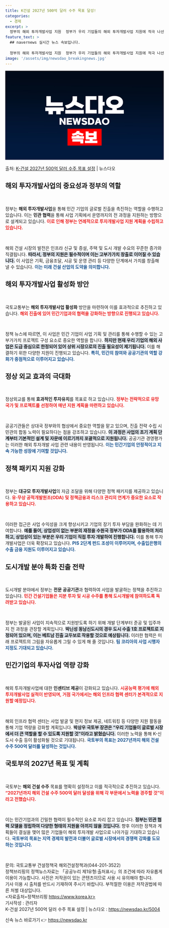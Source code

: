 ```yaml
---
title: K건설 2027년 500억 달러 수주 목표 달성!
categories:
  - 경제
excerpt: >
  정부의 해외 투자개발사업 지원  정부가 우리 기업들의 해외 투자개발사업 지원에 적극 나선다. 이를 통해 민관…
feature_text: >
  ## navernews 실시간 뉴스 속보입니다.

  정부의 해외 투자개발사업 지원  정부가 우리 기업들의 해외 투자개발사업 지원에 적극 나선다. 이를 통해 민관…
image: '/assets/img/newsdao_breakingnews.jpg'
---
```


![뉴스다오 속보](/assets/img/newsdao_breakingnews.jpg)

<p>출처: <a href="https://newsdao.kr/5004" rel="dofollow">K-건설 2027년 500억 달러 수주 목표 설정</a> | 뉴스다오</p>

<h2 data-ke-size="size26">해외 투자개발사업의 중요성과 정부의 역할</h2>

<p data-ke-size="size16">&nbsp;</p>

정부는 **해외 투자개발사업**을 통해 민간 기업의 글로벌 진출을 촉진하는 역할을 수행하고 있습니다. 이는 **민관 협력**을 통해 사업 기획에서 운영까지의 전 과정을 지원하는 방향으로 설계되고 있습니다. <b><span style="color: #ee2323;">이로 인해 정부는 연례적으로 투자개발사업 지원 계획을 수립하고 있습니다.</span></b> 

<p data-ke-size="size16">&nbsp;</p>

해외 건설 시장의 발전은 인프라 신규 및 증설, 주택 및 도시 개발 수요의 꾸준한 증가와 직결됩니다. <b><span style="background-color: #21538527;">따라서, 정부의 지원은 필수적이며 이는 고부가가치 창출로 이어질 수 있습니다.</span></b> 이 사업은 기획, 금융조달, 시공 및 운영 관리 등 다양한 단계에서 가치를 창출해 낼 수 있습니다. <b><span style="color: #1a5490;">이는 미래 건설 산업의 도약을 의미합니다.</span></b>

<h2 data-ke-size="size26">해외 투자개발사업 활성화 방안</h2>

<p data-ke-size="size16">&nbsp;</p>

국토교통부는 **해외 투자개발사업 활성화** 방안을 마련하여 이를 효과적으로 추진하고 있습니다. <b><span style="color: #ee2323;">해외 진출에 있어 민간기업과의 협력을 강화하는 방향으로 진행되고 있습니다.</span></b> 

<p data-ke-size="size16">&nbsp;</p>

정책 뉴스에 따르면, 이 사업은 민간 기업이 사업 기획 및 관리를 통해 수행할 수 있는 고부가가치 프로젝트 구성 요소로 중요한 역할을 합니다. <b><span style="background-color: #21538527;">하지만 현재 우리 기업의 해외 사업은 도급 중심으로 한정되어 있어 상위 시장으로의 진출 필요성이 제기됩니다.</span></b> 이를 해결하기 위한 다양한 지원이 진행되고 있습니다. <b><span style="color: #1a5490;">특히, 민간의 참여와 공공기관의 역할 강화가 중점적으로 이루어지고 있습니다.</span></b>

<h2 data-ke-size="size26">정상 외교 효과의 극대화</h2>

<p data-ke-size="size16">&nbsp;</p>

정상외교를 통해 **효과적인 투자유치**를 목표로 하고 있습니다. <b><span style="color: #ee2323;">정부는 전략적으로 유망 국가 및 프로젝트를 선정하여 매년 지원 계획을 마련하고 있습니다.</span></b> 

<p data-ke-size="size16">&nbsp;</p>

공공기관들은 상대국 정부와의 협상에서 중요한 역할을 맡고 있으며, 진출 전략 수립 시 민관의 합동 노력이 필요하다는 점을 강조하고 있습니다. <b><span style="background-color: #21538527;">이 과정은 사업의 초기 계획 단계부터 기본적인 설계 및 자문에 이르기까지 포괄적으로 지원됩니다.</span></b> 공공기관 경영평가는 이러한 해외 투자개발 사업 관련 내용이 반영됩니다. <b><span style="color: #1a5490;">이는 민간기업의 안정적이고 지속 가능한 성장에 기여할 것입니다.</span></b>

<h2 data-ke-size="size26">정책 패키지 지원 강화</h2>

<p data-ke-size="size16">&nbsp;</p>

정부는 **대규모 투자개발사업**의 자금 조달을 위해 다양한 정책 패키지를 제공하고 있습니다. <b><span style="color: #ee2323;">유·무상 공적개발원조(ODA) 및 정책금융과 리스크 관리의 연계가 중요한 요소로 작용하고 있습니다.</span></b> 

<p data-ke-size="size16">&nbsp;</p>

이러한 접근은 사업 수익성을 크게 향상시키고 기업의 장기 투자 부담을 완화하는 데 기여합니다. <b><span style="background-color: #21538527;">예를 들어, 상업성이 없는 부분의 재정을 수원국 정부가 ODA를 활용하여 처리하고, 상업성이 있는 부분은 우리 기업이 직접 투자 개발하여 진행합니다.</span></b> 이를 통해 투자개발사업은 더욱 확장되고 있습니다. <b><span style="color: #1a5490;">PIS 2단계 펀드 조성이 이루어지며, 수출입은행의 수출 금융 지원도 이루어지고 있습니다.</span></b>

<h2 data-ke-size="size26">도시개발 분야 특화 진출 전략</h2>

<p data-ke-size="size16">&nbsp;</p>

도시개발 분야에서 정부는 **전문 공공기관**과 협력하여 사업을 발굴하는 정책을 추진하고 있습니다. <b><span style="color: #ee2323;">민간 건설기업들은 지분 투자 및 시공 수주를 통해 도시개발에 참여하도록 독려받고 있습니다.</span></b>

<p data-ke-size="size16">&nbsp;</p>

정부는 발굴된 사업이 지속적으로 지원받도록 하기 위해 개발 단계부터 준공 및 입주까지 전 과정을 관장할 계획입니다. <b><span style="background-color: #21538527;">박닌성 동남신도시의 경우 도시 수출 1호 프로젝트로 지정되어 있으며, 이는 베트남 진출 교두보로 작용할 것으로 예상됩니다.</span></b> 이러한 협력은 미래 프로젝트의 그림을 자유롭게 그릴 수 있게 해 줄 것입니다. <b><span style="color: #1a5490;">팀 코리아의 사업 시행자 지정도 기대되고 있습니다.</span></b>

<h2 data-ke-size="size26">민간기업의 투자사업 역량 강화</h2>

<p data-ke-size="size16">&nbsp;</p>

해외 투자개발사업에 대한 **인센티브 제공**이 강화되고 있습니다. <b><span style="color: #ee2323;">시공능력 평가에 해외 투자개발사업 실적이 반영되며, 거점 국가에서는 해외 인프라 협력 센터가 본격적으로 지원할 예정입니다.</span></b>

<p data-ke-size="size16">&nbsp;</p>

해외 인프라 협력 센터는 사업 발굴 및 현지 정보 제공, 네트워킹 등 다양한 지원 활동을 통해 기업 역량을 강화할 계획입니다. <b><span style="background-color: #21538527;">박상우 국토부 장관은 “우리 기업들이 글로벌 시장에서 더 큰 역할을 할 수 있도록 지원할 것”이라고 밝혔습니다.</span></b> 이러한 노력을 통해 K-신도시 수출 등이 활성화될 것으로 기대됩니다. <b><span style="color: #1a5490;">국토부의 목표는 2027년까지 해외 건설 수주 500억 달러를 달성하는 것입니다.</span></b>

<h2 data-ke-size="size26">국토부의 2027년 목표 및 계획</h2>

<p data-ke-size="size16">&nbsp;</p>

국토부는 **해외 건설 수주** 목표를 명확히 설정하고 이를 적극적으로 추진하고 있습니다. <b><span style="color: #ee2323;">“2027년까지 해외 건설 수주 500억 달러 달성을 위해 각 부문에서 노력을 경주할 것”이라고 전했습니다.</span></b>

<p data-ke-size="size16">&nbsp;</p>

이는 민간기업과의 긴밀한 협력이 필수적인 요소로 자리 잡고 있습니다. <b><span style="background-color: #21538527;">정부는 민관 협력 모델을 정립하여 다양한 형태의 지원을 아끼지 않을 것입니다.</span></b> 향후 이러한 정책과 계획들이 결실을 맺어 많은 기업들이 해외 투자개발 사업으로 나아가길 기대하고 있습니다. <b><span style="color: #1a5490;">국토부의 목표는 지역 경제의 발전과 더불어 글로벌 시장에서의 경쟁력 강화를 도모하는 것입니다.</span></b>

<p data-ke-size="size16">&nbsp;</p>

문의: 국토교통부 건설정책국 해외건설정책과(044-201-3522)  
정책브리핑의 정책뉴스자료는 「공공누리 제1유형:출처표시」의 조건에 따라 자유롭게 이용이 가능합니다. 사진은 저작권이 있는 콘텐츠이므로 사용 시 유의해야 합니다.  
기사 이용 시 출처를 반드시 기재하여 주시기 바랍니다. 부적절한 이용은 저작권법에 따른 처벌 대상입니다.  
<자료출처=정책브리핑 https://www.korea.kr>  
기사작성 : 관리자  
K-건설 2027년 500억 달러 수주 목표 설정 | 뉴스다오  : https://newsdao.kr/5004 

신속 뉴스 바로가기 👉 <a href="https://newsdao.kr" rel="dofollow">https://newsdao.kr</a>


